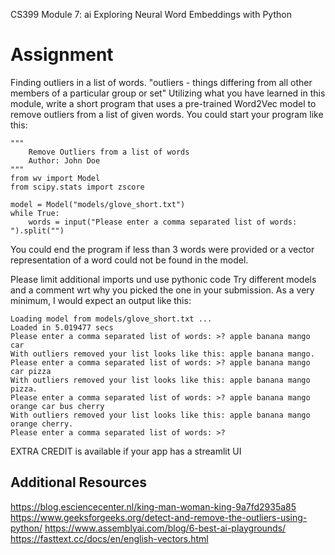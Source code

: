CS399 Module 7: ai Exploring Neural Word Embeddings with Python
# Assignment

Finding outliers in a list of words.
"outliers - things differing from all other members of a particular group or set"
Utilizing what you have learned in this module, 
write a short program that uses a pre-trained Word2Vec model to remove outliers 
from a list of given words. You could start your program like this:

```
"""
    Remove Outliers from a list of words
    Author: John Doe
"""
from wv import Model
from scipy.stats import zscore

model = Model("models/glove_short.txt")
while True:
    words = input("Please enter a comma separated list of words: ").split("")
```

You could end the program if less than 3 words were provided
or a vector representation of a word could not be found in the model.

Please limit additional imports und use pythonic code
Try different models and a comment wrt why you picked the one in your submission. 
As a very minimum, I would expect an output like this:

```
Loading model from models/glove_short.txt ...
Loaded in 5.019477 secs
Please enter a comma separated list of words: >? apple banana mango car
With outliers removed your list looks like this: apple banana mango.
Please enter a comma separated list of words: >? apple banana mango car pizza
With outliers removed your list looks like this: apple banana mango pizza.
Please enter a comma separated list of words: >? apple banana mango orange car bus cherry
With outliers removed your list looks like this: apple banana mango orange cherry.
Please enter a comma separated list of words: >?
```

EXTRA CREDIT is available if your app has a streamlit UI

## Additional Resources
https://blog.esciencecenter.nl/king-man-woman-king-9a7fd2935a85
https://www.geeksforgeeks.org/detect-and-remove-the-outliers-using-python/
https://www.assemblyai.com/blog/6-best-ai-playgrounds/
https://fasttext.cc/docs/en/english-vectors.html